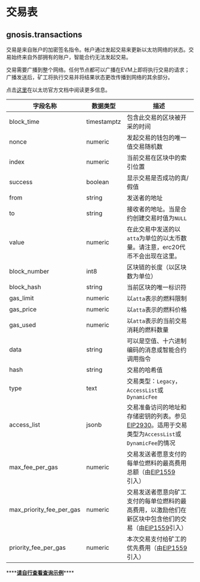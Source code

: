 # 交易表

## gnosis.transactions

交易是来自账户的加密签名指令。帐户通过发起交易来更新以太坊网络的状态。交易始终来自外部拥有的账户，智能合约无法发起交易。

交易需要广播到整个网络。任何节点都可以广播在EVM上即将执行交易的请求；广播发送后，矿工将执行交易并将结果状态更改传播到网络的其余部分。

点击[这里](https://ethereum.org/en/developers/docs/transactions)在以太坊官方文档中阅读更多信息。

| **字段名称**              | **数据类型** | **描述**                                                                                                                                                                                        |
| ---------------------------- | ------------ | ------------------------------------------------------------------------------------------------------------------------------------------------------------------------------------------------------ |
| block\_time                  | timestamptz  | 包含此交易的区块被开采的时间                                                                                                                                       |
| nonce                        | numeric      | 发起交易的钱包的唯一值交易随机数                                                                                                                                                           |
| index                        | numeric      | 当前交易在区块中的索引位置                                                                                                                                                           |
| success                      | boolean      | 显示交易是否成功的真/假值                                                                                                                                             |
| from                         | string       | 发送者的地址                                                                                                                                                                                  |
| to                           | string       | 接收者的地址。当是合约创建交易时值为`NULL`                                                                                                                                 |
| value                        | numeric      | 在此交易中发送的以`atta`为单位的以太币数量。请注意，erc20代币不会出现在这里。                                                                                                       |
| block\_number                | int8         | 区块链的长度（以区块数为单位）                                                                                                                                                                 |
| block\_hash                  | string       | 当前区块的唯一标识符                                                                                                                                                                     |
| gas\_limit                   | numeric      | 以`atta`表示的燃料限制                                                                                                                                                                                   |
| gas\_price                   | numeric      | 以`atta`表示的燃料价格                                                                                                                                                                                   |
| gas\_used                    | numeric      | 以`atta`表示的当前交易消耗的燃料数量                                                                                                                                                             |
| data                         | string       | 可以是空值、十六进制编码的消息或智能合约调用指令                                                                                                                   |
| hash                         | string       | 交易的哈希值                                                                                                                                                                            |
| type                         | text         | 交易类型：`Legacy`，`AccessList`或`DynamicFee`                                                                                                                                    |
| access\_list                 | jsonb        | 交易准备访问的地址和存储密钥的列表。参见[EIP2930](https://eips.ethereum.org/EIPS/eip-2930)。适用于交易类型为`AccessList`或`DynamicFee`的情况 |
| max\_fee\_per\_gas           | numeric      | 交易发送者愿意支付的每单位燃料的最高费用总额（由[EIP1559](https://eips.ethereum.org/EIPS/eip-1559)引入）                                                              |
| max\_priority\_fee\_per\_gas | numeric      | 交易发送者愿意向矿工支付的每单位燃料的最高费用，以激励他们在新区块中包含他们的交易（由[EIP1559](https://eips.ethereum.org/EIPS/eip-1559)引入）            |
| priority\_fee\_per\_gas      | numeric      | 本次交易支付给矿工的优先费用（由[EIP1559](https://eips.ethereum.org/EIPS/eip-1559) 引入）                                                                         |

\*\*\*\*[**请自行查看查询示例**](https://dune.xyz/queries/38964)\*\*\*\*
